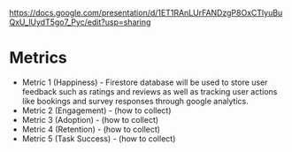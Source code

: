 https://docs.google.com/presentation/d/1ET1RAnLUrFANDzgP8OxCTlyuBuQxU_lUydT5go7_Pyc/edit?usp=sharing

# Metrics 
- Metric 1 (Happiness) - Firestore database will be used to store user feedback such as ratings and reviews as well as tracking user actions like bookings and survey responses through google analytics. 
- Metric 2 (Engagement) - (how to collect)
- Metric 3 (Adoption) - (how to collect)
- Metric 4 (Retention) - (how to collect)
- Metric 5 (Task Success) - (how to collect)
